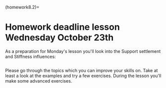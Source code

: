 (homework8.2)=
# Homework deadline lesson Wednesday October 23th

As a preparation for Monday's lesson you'll look into the Support settlement and Stiffness influences:

```{tableofcontents}
```

Please go through the topics which you can improve your skills on. Take at least a look at the examples and try a few exercises. During the lesson you'll make some advanced exercises.